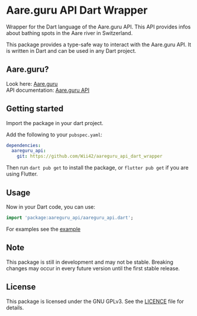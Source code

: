 <!-- 
This README describes the package. If you publish this package to pub.dev,
this README's contents appear on the landing page for your package.

For information about how to write a good package README, see the guide for
[writing package pages](https://dart.dev/guides/libraries/writing-package-pages). 

For general information about developing packages, see the Dart guide for
[creating packages](https://dart.dev/guides/libraries/create-library-packages)
and the Flutter guide for
[developing packages and plugins](https://flutter.dev/developing-packages). 
-->
# Aare.guru API Dart Wrapper

Wrapper for the Dart language of the Aare.guru API. This API provides infos about bathing spots in the Aare river in Switzerland.

This package provides a type-safe way to interact with the Aare.guru API. It is written in Dart and can be used in any Dart project.

## Aare.guru?

Look here: [Aare.guru](https://aare.guru) <br>
API documentation: [Aare.guru API](https://aareguru.existenz.ch/)

## Getting started

Import the package in your dart project.

Add the following to your `pubspec.yaml`:

```yaml
dependencies:
  aareguru_api:
    git: https://github.com/Wii42/aareguru_api_dart_wrapper
```

Then run `dart pub get` to install the package, or `flutter pub get` if you are using Flutter.

## Usage

Now in your Dart code, you can use:
```dart
import 'package:aareguru_api/aareguru_api.dart';
```


For examples see the [example](example/aareguru_api_example.dart)

## Note

This package is still in development and may not be stable. Breaking changes may occur in every future version until the first stable release.

## License

This package is licensed under the  GNU GPLv3. See the [LICENCE](LICENCE) file for details.


